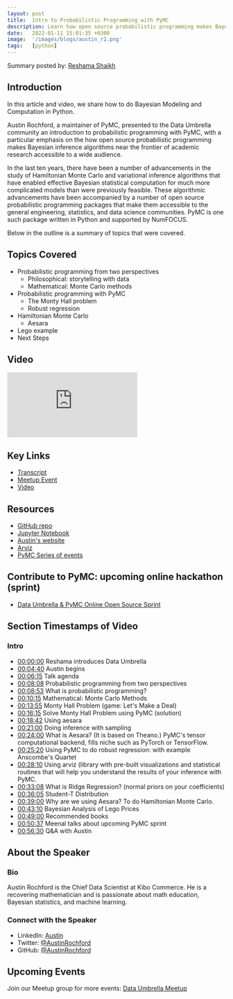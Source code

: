 ```yaml
---
layout: post
title:  Intro to Probabilistic Programming with PyMC
description: Learn how open source probabilistic programming makes Bayesian inference algorithms near the frontier of academic research accessible to a wide audience.
date:   2022-01-11 15:01:35 +0300
image:  '/images/blogs/austin_r2.png'
tags:   [python]
---
```


Summary posted by: [Reshama Shaikh](https://reshamas.github.io)

## Introduction

In this article and video, we share how to do Bayesian Modeling and Computation in Python.

Austin Rochford, a maintainer of PyMC, presented to the Data Umbrella community an introduction to probabilistic programming with PyMC, with a particular emphasis on the how open source probabilistic programming makes Bayesian inference algorithms near the frontier of academic research accessible to a wide audience.

In the last ten years, there have been a number of advancements in the study of Hamiltonian Monte Carlo and variational inference algorithms that have enabled effective Bayesian statistical computation for much more complicated models than were previously feasible. These algorithmic advancements have been accompanied by a number of open source probabilistic programming packages that make them accessible to the general engineering, statistics, and data science communities. PyMC is one such package written in Python and supported by NumFOCUS.

Below in the outline is a summary of topics that were covered.

## Topics Covered
- Probabilistic programming from two perspectives
    - Philosophical: storytelling with data
    - Mathematical: Monte Carlo methods
- Probabilistic programming with PyMC
    - The Monty Hall problem
    - Robust regression
- Hamiltonian Monte Carlo
    - Aesara
- Lego example
- Next Steps

## Video
<p>
<iframe src="https://www.youtube.com/embed/Qu6-_AnRCs8" loading="lazy" frameborder="0" allowfullscreen></iframe>
</p>

## Key Links
- [Transcript](https://github.com/data-umbrella/event-transcripts/blob/main/2022/41-austin-pymc.md)
- [Meetup Event](https://www.meetup.com/data-umbrella/events/282790294/)
- [Video](https://youtu.be/Qu6-_AnRCs8)

## Resources
- [GitHub repo](https://github.com/pymc-devs/pymc-data-umbrella/tree/main/webinars)
- [Jupyter Notebook](https://github.com/pymc-devs/pymc-data-umbrella/blob/main/webinars/probabilistic_programming_with_pymc/notebook.ipynb)
- [Austin's website](https://austinrochford.com/talks.htmlhttps://austinrochford.com/talks.html)
- [Arviz](https://github.com/arviz-devs/arviz)
- [PyMC Series of events](https://pymc-data-umbrella.xyz/en/latest/about/probabilistic_programming_with_pymc/index.html)

## Contribute to PyMC: upcoming online hackathon (sprint)
- [Data Umbrella & PyMC Online Open Source Sprint](https://www.meetup.com/data-umbrella/events/283178769/)


## Section Timestamps of Video

### Intro
- [00:00:00](https://www.youtube.com/watch?v=d48WGkePFq0&t=0s) Reshama introduces Data Umbrella
- [00:04:40](https://www.youtube.com/watch?v=Qu6-_AnRCs8&t=280s) Austin begins
- [00:06:15](https://www.youtube.com/watch?v=Qu6-_AnRCs8&t=375s) Talk agenda
- [00:08:08](https://www.youtube.com/watch?v=Qu6-_AnRCs8&t=488s) Probabilistic programming from two perspectives
- [00:08:53](https://www.youtube.com/watch?v=Qu6-_AnRCs8&t=533s) What is probabilistic programming?
- [00:10:15](https://www.youtube.com/watch?v=Qu6-_AnRCs8&t=615s) Mathematical: Monte Carlo Methods
- [00:13:55](https://www.youtube.com/watch?v=Qu6-_AnRCs8&t=835s) Monty Hall Problem (game: Let's Make a Deal)
- [00:16:15](https://www.youtube.com/watch?v=Qu6-_AnRCs8&t=975s) Solve Monty Hall Problem using PyMC (solution)
- [00:18:42](https://www.youtube.com/watch?v=Qu6-_AnRCs8&t=1122s) Using aesara
- [00:21:00](https://www.youtube.com/watch?v=Qu6-_AnRCs8&t=1260s) Doing inference with sampling
- [00:24:00](https://www.youtube.com/watch?v=Qu6-_AnRCs8&t=1440s) What is Aesara? (It is based on Theano.) PyMC's tensor computational backend, fills niche such as PyTorch or TensorFlow.
- [00:25:20](https://www.youtube.com/watch?v=Qu6-_AnRCs8&t=1520s) Using PyMC to do robust regression: with example Anscombe's Quartet
- [00:28:10](https://www.youtube.com/watch?v=Qu6-_AnRCs8&t=1690s) Using arviz (library with pre-built visualizations and statistical routines that will help you understand the results of your inference with PyMC.
- [00:33:08](https://www.youtube.com/watch?v=Qu6-_AnRCs8&t=1988s) What is Ridge Regression? (normal priors on your coefficients)
- [00:36:05](https://www.youtube.com/watch?v=Qu6-_AnRCs8&t=2165s) Student-T Distribution
- [00:39:00](https://www.youtube.com/watch?v=Qu6-_AnRCs8&t=2340s) Why are we using Aesara? To do Hamiltonian Monte Carlo.
- [00:43:10](https://www.youtube.com/watch?v=Qu6-_AnRCs8&t=2590s) Bayesian Analysis of Lego Prices
- [00:49:00](https://www.youtube.com/watch?v=Qu6-_AnRCs8&t=2940s) Recommended books
- [00:50:37](https://www.youtube.com/watch?v=Qu6-_AnRCs8&t=3037s) Meenal talks about upcoming PyMC sprint
- [00:56:30](https://www.youtube.com/watch?v=Qu6-_AnRCs8&t=3390s) Q&A with Austin

## About the Speaker

### Bio
Austin Rochford is the Chief Data Scientist at Kibo Commerce. He is a recovering mathematician and is passionate about math education, Bayesian statistics, and machine learning.

### Connect with the Speaker

- LinkedIn: [Austin](https://www.linkedin.com/in/austin-rochford/)
- Twitter: [@AustinRochford](https://twitter.com/AustinRochford)
- GitHub: [@AustinRochford](https://github.com/AustinRochford/)

## Upcoming Events
Join our Meetup group for more events: [Data Umbrella Meetup](https://www.meetup.com/data-umbrella)
